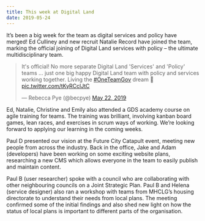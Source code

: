 ```yaml
---
title: This week at Digital Land
date: 2019-05-24
---
```


It’s been a big week for the team as digital services and policy have merged! Ed Culliney and new recruit Natalie Record have joined the team, marking the official joining of Digital Land services with policy – the ultimate multidisciplinary team.

<blockquote class="twitter-tweet"><p lang="en" dir="ltr">It's official! No more separate Digital Land 'Services' and 'Policy' teams ... just one big happy Digital Land team with policy and services working together. Living the <a href="https://twitter.com/hashtag/OneTeamGov?src=hash&amp;ref_src=twsrc%5Etfw">#OneTeamGov</a> dream 🙌 <a href="https://t.co/tKyRCclJtC">pic.twitter.com/tKyRCclJtC</a></p>&mdash; Rebecca Pye (@becpye) <a href="https://twitter.com/becpye/status/1131241801933832194?ref_src=twsrc%5Etfw">May 22, 2019</a></blockquote> <script async src="https://platform.twitter.com/widgets.js" charset="utf-8"></script>

Ed, Natalie, Christine and Emily also attended a GDS academy course on agile training for teams. The training was brilliant, involving kanban board games, lean races, and exercises in scrum ways of working. We’re looking forward to applying our learning in the coming weeks.

Paul D presented our vision at the Future City Catapult event, meeting new people from across the industry. Back in the office, Jake and Adam (developers) have been working on some exciting website plans, researching a new CMS which allows everyone in the team to easily publish and maintain content.

Paul B (user researcher) spoke with a council who are collaborating with other neighbouring councils on a Joint Strategic Plan. Paul B and Helena (service designer) also ran a workshop with teams from MHCLG’s housing directorate to understand their needs from local plans. The meeting confirmed some of the initial findings and also shed new light on how the status of local plans is important to different parts of the organisation.
